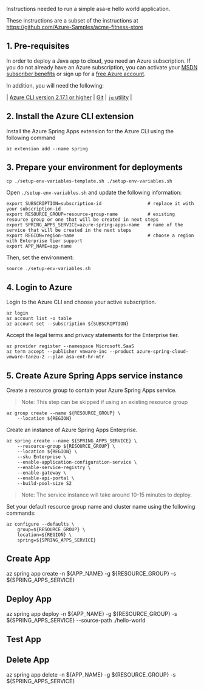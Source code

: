 Instructions needed to run a simple asa-e hello world application. 

These instructions are a subset of the instructions at https://github.com/Azure-Samples/acme-fitness-store

## 1. Pre-requisites

In order to deploy a Java app to cloud, you need
an Azure subscription. If you do not already have an Azure
subscription, you can activate your
[MSDN subscriber benefits](https://azure.microsoft.com/pricing/member-offers/msdn-benefits-details/)
or sign up for a
[free Azure account]((https://azure.microsoft.com/free/)).

In addition, you will need the following:

| [Azure CLI version 2.17.1 or higher](https://docs.microsoft.com/cli/azure/install-azure-cli?view=azure-cli-latest)
| [Git](https://git-scm.com/)
| [`jq` utility](https://stedolan.github.io/jq/download/)
|

## 2. Install the Azure CLI extension

Install the Azure Spring Apps extension for the Azure CLI using the following command

```shell
az extension add --name spring
```

## 3. Prepare your environment for deployments

```shell
cp ./setup-env-variables-template.sh ./setup-env-variables.sh
```

Open `./setup-env-variables.sh` and update the following information:

```shell
export SUBSCRIPTION=subscription-id                 # replace it with your subscription-id
export RESOURCE_GROUP=resource-group-name           # existing resource group or one that will be created in next steps
export SPRING_APPS_SERVICE=azure-spring-apps-name   # name of the service that will be created in the next steps
export REGION=region-name                           # choose a region with Enterprise tier support
export APP_NAME=app-name
```

Then, set the environment:

```shell
source ./setup-env-variables.sh
```

## 4. Login to Azure

Login to the Azure CLI and choose your active subscription. 

```shell
az login
az account list -o table
az account set --subscription ${SUBSCRIPTION}
```

Accept the legal terms and privacy statements for the Enterprise tier.

```shell
az provider register --namespace Microsoft.SaaS
az term accept --publisher vmware-inc --product azure-spring-cloud-vmware-tanzu-2 --plan asa-ent-hr-mtr
```

## 5. Create Azure Spring Apps service instance

Create a resource group to contain your Azure Spring Apps service.

> Note: This step can be skipped if using an existing resource group

```shell
az group create --name ${RESOURCE_GROUP} \
    --location ${REGION}
```

Create an instance of Azure Spring Apps Enterprise.

```shell
az spring create --name ${SPRING_APPS_SERVICE} \
    --resource-group ${RESOURCE_GROUP} \
    --location ${REGION} \
    --sku Enterprise \
    --enable-application-configuration-service \
    --enable-service-registry \
    --enable-gateway \
    --enable-api-portal \
    --build-pool-size S2 
```

> Note: The service instance will take around 10-15 minutes to deploy.

Set your default resource group name and cluster name using the following commands:

```shell
az configure --defaults \
    group=${RESOURCE_GROUP} \
    location=${REGION} \
    spring=${SPRING_APPS_SERVICE}
```

## Create App

az spring app create -n ${APP_NAME} -g ${RESOURCE_GROUP} -s ${SPRING_APPS_SERVICE} 

## Deploy App

az spring app deploy -n ${APP_NAME} -g ${RESOURCE_GROUP} -s ${SPRING_APPS_SERVICE} --source-path ./hello-world

## Test App

## Delete App

az spring app delete -n ${APP_NAME} -g ${RESOURCE_GROUP} -s ${SPRING_APPS_SERVICE}